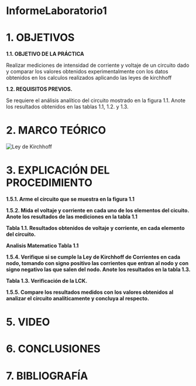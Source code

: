 # InformeLaboratorio1

# 1. OBJETIVOS

**1.1. OBJETIVO DE LA PRÁCTICA**

Realizar mediciones de intensidad de corriente y voltaje de un circuito dado y comparar los valores obtenidos experimentalmente con los datos obtenidos en los calculos realizados aplicando las leyes de kirchhoff

**1.2. REQUISITOS PREVIOS.**

Se requiere el análisis analítico del circuito mostrado en la figura 1.1. Anote los resultados
obtenidos en las tablas 1.1, 1.2. y 1.3.

# 2. MARCO TEÓRICO

![Ley de Kirchhoff](https://user-images.githubusercontent.com/84587293/120760986-57ce8900-c4da-11eb-86b7-ea6cdd5a7c96.png)

# 3. EXPLICACIÓN DEL PROCEDIMIENTO

**1.5.1. Arme el circuito que se muestra en la figura 1.1**

**1.5.2. Mida el voltaje y corriente en cada uno de los elementos del cicuito. Anote los resultados de las mediciones en la tabla 1.1**

**Tabla 1.1. Resultados obtenidos de voltaje y corriente, en cada elemento del circuito.**



**Analisis Matematico Tabla 1.1**

**1.5.4. Verifique si se cumple la Ley de Kirchhoff de Corrientes en cada nodo, tomando
con signo positivo las corrientes que entran al nodo y con signo negativo las que salen
del nodo. Anote los resultados en la tabla 1.3.**

**Tabla 1.3. Verificación de la LCK.**

**1.5.5. Compare los resultados medidos con los valores obtenidos al analizar el circuito
analíticamente y concluya al respecto.**

# 5. VIDEO

# 6. CONCLUSIONES

# 7. BIBLIOGRAFÍA

